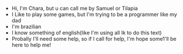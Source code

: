 - Hi, I'm Chara, but u can call me by Samuel or Tilapia
- I Like to play some games, but I'm trying to be a programmer like my dad
- I'm brazilian
- I know something of english(like I'm using all Ik to do this text)
- Probally I'll need some help, so if I call for help, I'm hope some1'll be here to help me!
